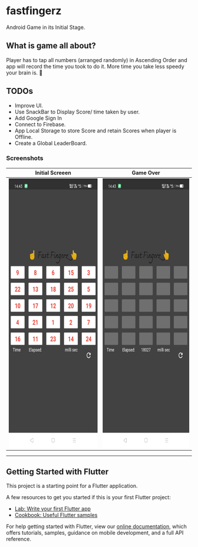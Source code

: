 # fastfingerz
Android Game in its Initial Stage.

## What is game all about?
Player has to tap all numbers (arranged randomly) in Ascending Order and app will record the time you took to do it.
More time you take less speedy your brain is. 🤷‍

## TODOs
 - Improve UI.
 - Use SnackBar to Display Score/ time taken by user.
 - Add Google Sign In
 - Connect to Firebase.
 - App Local Storage to store Score and retain Scores when player is Offline.
 - Create a Global LeaderBoard.
### Screenshots

|Initial Screeen|Game Over |
|:---:|:---:|
|<img src="SS1.jpg" width="340" height="730" />|<img src="SS2.jpg" width="340" height="730" />|


----------------------------------------------------------------------

## Getting Started with Flutter

This project is a starting point for a Flutter application.

A few resources to get you started if this is your first Flutter project:

- [Lab: Write your first Flutter app](https://flutter.dev/docs/get-started/codelab)
- [Cookbook: Useful Flutter samples](https://flutter.dev/docs/cookbook)

For help getting started with Flutter, view our
[online documentation](https://flutter.dev/docs), which offers tutorials,
samples, guidance on mobile development, and a full API reference.

